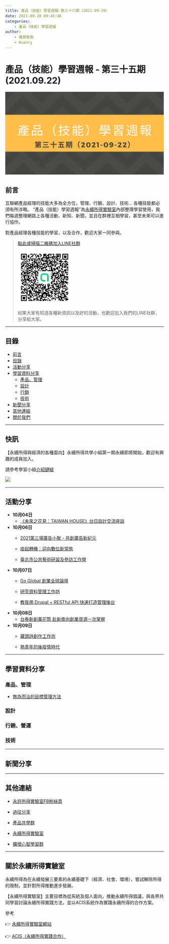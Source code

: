 ```yaml
---
title: 產品（技能）學習週報-第三十六期（2021-09-29）
date: 2021-09-28 09:45:48
categories:
	- 產品（技能）學習週報
author:
	- 嘉鼎智能
	- Huanry
---
```

# 產品（技能）學習週報 - 第三十五期 (2021.09.22)

![產品技能學習週報-第三十五期](/img/pm/35.png)

## 前言

互聯網產品經理的技能大多為全方位，管理、行銷、設計、技術... 各種技能都必須有所涉略。 “產品（技能）學習週報”為[永續所得實驗室](#關於永續所得實驗室)內部整理學習使用，我們每週整理網路上各種活動、新知、新聞，並且在群裡互相學習，甚至未來可以進行協作。

對產品經理各種技能的學習，以及合作，歡迎大家一同參與。

>[點此或掃描二維碼加入LINE社群](https://line.me/ti/g2/Dj4AkbdDsY6o4D_CdDUB6Q)
>
>[![產品共學群](/img/產品共學群.jpg)](https://line.me/ti/g2/Dj4AkbdDsY6o4D_CdDUB6Q)
>
>如果大家有知道各種新資訊以及好的活動，也歡迎加入我們的LINE社群，分享給大家。

---
## 目錄
- [前言](#前言)
- [目錄](#目錄)
- [活動分享](#活動分享)
- [學習資料分享](#學習資料分享)
	- [產品、管理](#產品、管理)
	- [設計](#設計)
	- [行銷](#行銷、營運)
	- [技術](#技術)
- [新聞分享](#新聞分享)
- [其他連結](#其他連結)
- [關於我們](#關於我們)

---
## 快訊

【永續所得與經濟的各種面向】永續所得共學小組第一期永續即將開始，歡迎有興趣的成員加入。

請參考學習小組[介紹鏈結](https://www.accupass.com/event/2108230714323372325020)

[![](https://static.accupass.com/eventbanner/2108300246501468908249.jpg)](https://www.accupass.com/event/2108230714323372325020)

---
## 活動分享

- **10月04日**
	- [《未來之花見：TAIWAN HOUSE》台日設計交流座談](https://www.accupass.com/event/2109170918581551378443)
- **10月06日**
	- [2021第三場廣告小聚 - 共創廣告新紀元](https://www.accupass.com/event/2109170802438686265550)

	- [疫起轉機｜迎向數位新常態](https://www.accupass.com/event/2109150856066047438950)

	- [ 臺北市公共藝術研習及參訪工作營](https://www.accupass.com/event/2109021018014118187600)
- **10月07日**
	- [Go Global 創業全球論壇](https://www.accupass.com/event/2109160829549666865930)

	- [研究資料管理工作坊](https://odw.kktix.cc/events/rdmw20211007)

	- [教我用 Drupal + RESTful API 快速打造管理後台](https://ocftw.kktix.cc/events/20211007-drupal)
- **10月08日**
	- [台泰新創萬花筒 赴新南向創業資源一次掌握](https://www.accupass.com/event/2109160828409739492370)
- **10月09日**
	- [藏頭詩創作工作坊](https://www.accupass.com/event/2109100652355517853080)

	- [熱青年的後疫情時代](https://www.accupass.com/event/2109220521392063452280)
___
## 學習資料分享
### 產品、管理

- [無為而治的目標管理方法](https://www.mrfrank.cc/2021/09/how-to-encourage-people-find-the-success-path-for-company-by-themselves-1.html)

### 設計


### 行銷、營運



### 技術


---
## 新聞分享


---
## 其他連結

- [永許所得實驗室FB粉絲頁](https://www.facebook.com/%E6%B0%B8%E7%BA%8C%E6%89%80%E5%BE%97%E5%AF%A6%E9%A9%97%E5%AE%A4-102916798609139)

- [過往分享](/categories/產品（技能）學習週報)

- [產品共學群](https://line.me/ti/g2/Dj4AkbdDsY6o4D_CdDUB6Q?utm_source=invitation&utm_medium=link_copy&utm_campaign=default)

- [永續所得實驗室](https://line.me/ti/g2/asPFU-0w4o9MIRSBdb4gtg?utm_source=invitation&utm_medium=link_copy&utm_campaign=default)

- [擴增心智學習群](https://line.me/ti/g2/asPFU-0w4o9MIRSBdb4gtg?utm_source=invitation&utm_medium=link_copy&utm_campaign=default)

---

## 關於永續所得實驗室

永續所得為在永續發展三要素的永續基礎下（經濟、社會、環境），嘗試解除所得的限制，並針對所得推動進步發展。

【永續所得實驗室】主要目標為從系統及個人面向，推動永續所得倡議，與各界共同學習討論永續所得實踐方法，並以ACIS系統作為實踐永續所得的合作方案。

參考

👉 [永續所得實驗室網站](https://sustainable-income-lab.github.io/)

👉 [ACIS（永續所得實踐合作）](https://acis.magnific.biz/)

